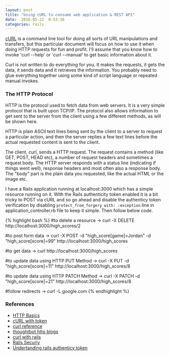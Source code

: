 ```yaml
---
layout: post
title: "Using cURL to consume web application & REST API"
date:  2016-05-22  0:53:38
categories: rails
---
```


[cURL](https://en.wikipedia.org/wiki/CURL) is a command line tool for doing all sorts of URL manipulations and transfers, but this particular document will focus on how to use it when doing HTTP requests for fun and profit. I'll assume that you know how to invoke 'curl --help' or 'curl --manual' to get basic information about it.

Curl is not written to do everything for you. It makes the requests, it gets the data, it sends data and it retrieves the information. You probably need to glue everything together using some kind of script language or repeated manual invokes.

### The HTTP Protocol

HTTP is the protocol used to fetch data from web servers. It is a very simple protocol that is built upon TCP/IP. The protocol also allows information to get sent to the server from the client using a few different methods, as will be shown here.

HTTP is plain ASCII text lines being sent by the client to a server to request a particular action, and then the server replies a few text lines before the actual requested content is sent to the client.

The client, curl, sends a HTTP request. The request contains a method (like GET, POST, HEAD etc), a number of request headers and sometimes a request body. The HTTP server responds with a status line (indicating if things went well), response headers and most often also a response body. The "body" part is the plain data you requested, like the actual HTML or the image etc.

I have a Rails application running at localhost:3000 which has a simple resource running on it. With the Rails authenticity token enabled it is a bit tricky to POST via cURL and so go ahead and disable the authenticy token verification by disabling `protect_from_forgery with: :exception` line in application_controller.rb file to keep it simple. Then follow below code.

{% highlight bash %}
#to delete a resource
→ curl -X DELETE http://localhost:3000/high_scores/2

#to post form data
→ curl -X POST -d "high_score[game]=Jordan" -d "high_score[score]=99" http://localhost:3000/high_scores

#to get data
→ curl http://localhost:3000/high_scores

#to update data using HTTP PUT Method
→ curl -X PUT -d "high_score[score]=11" http://localhost:3000/high_scores/8

#to update data using HTTP PATCH Method
→ curl -X PATCH -d "high_score[score]=21" http://localhost:3000/high_scores/8

#follow redirects
→ curl -L google.com
{% endhighlight %}

### References
* [HTTP Basics](https://robots.thoughtbot.com/back-to-basics-http-requests)
* [cURL with token](https://robots.thoughtbot.com/curling-with-rails-authenticity-token)
* [curl reference](https://curl.haxx.se/docs/httpscripting.html)
* [thoughtbot http blogs](https://robots.thoughtbot.com/tags/http)
* [curl with rails](http://commandercoriander.net/blog/2014/01/11/curling-with-rails/)
* [Rails Securiy](http://guides.rubyonrails.org/security.html)
* [Undertanding rails authenticy token](http://stackoverflow.com/questions/941594/understanding-the-rails-authenticity-token)
